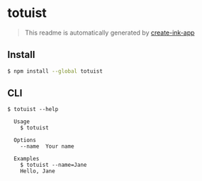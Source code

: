 # totuist

> This readme is automatically generated by [create-ink-app](https://github.com/vadimdemedes/create-ink-app)


## Install

```bash
$ npm install --global totuist
```


## CLI

```
$ totuist --help

  Usage
    $ totuist

  Options
    --name  Your name

  Examples
    $ totuist --name=Jane
    Hello, Jane
```
